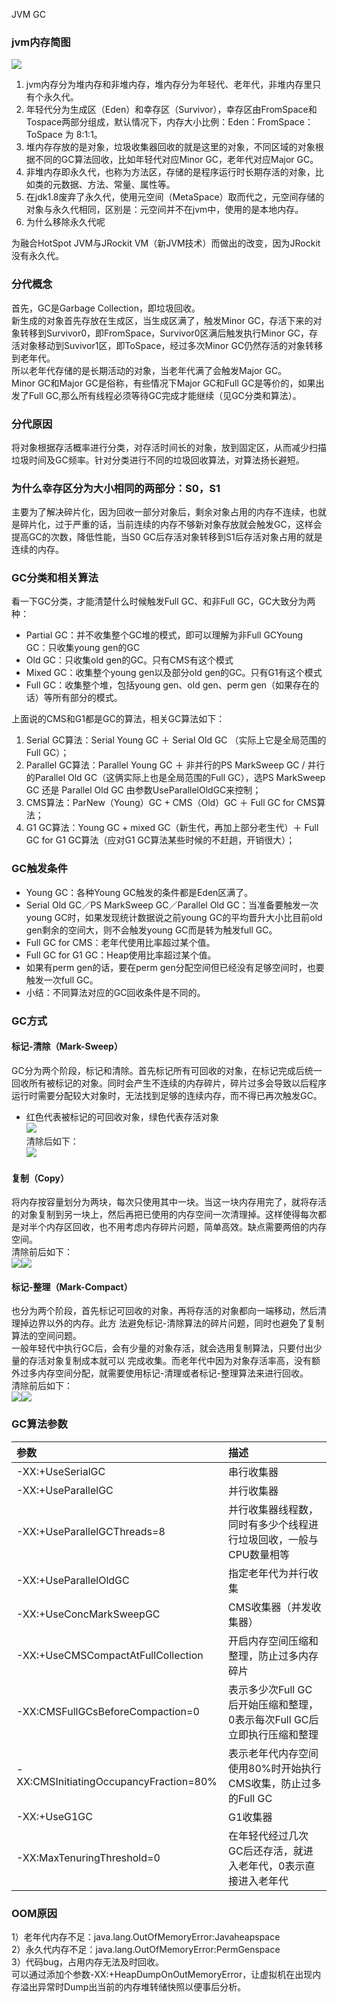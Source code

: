 JVM GC
<a name="b3953f7a"></a>
### jvm内存简图
![](https://cdn.nlark.com/yuque/0/2020/png/396745/1602810535384-bbf9d198-e79e-4cca-b20c-3107a96af1b9.png#align=left&display=inline&height=396&originHeight=396&originWidth=550&size=0&status=done&style=shadow&width=550)

1. jvm内存分为堆内存和非堆内存，堆内存分为年轻代、老年代，非堆内存里只有个永久代。<br />
2. 年轻代分为生成区（Eden）和幸存区（Survivor），幸存区由FromSpace和Tospace两部分组成，默认情况下，内存大小比例：Eden：FromSpace：ToSpace 为 8:1:1。<br />
3. 堆内存存放的是对象，垃圾收集器回收的就是这里的对象，不同区域的对象根据不同的GC算法回收，比如年轻代对应Minor GC，老年代对应Major GC。<br />
4. 非堆内存即永久代，也称为方法区，存储的是程序运行时长期存活的对象，比如类的元数据、方法、常量、属性等。<br />
5. 在jdk1.8废弃了永久代，使用元空间（MetaSpace）取而代之，元空间存储的对象与永久代相同，区别是：元空间并不在jvm中，使用的是本地内存。<br />
6. 为什么移除永久代呢<br />

为融合HotSpot JVM与JRockit VM（新JVM技术）而做出的改变，因为JRockit没有永久代。
<a name="GRbB1"></a>
### 分代概念
首先，GC是Garbage Collection，即垃圾回收。<br />新生成的对象首先存放在生成区，当生成区满了，触发Minor GC，存活下来的对象转移到Survivor0，即FromSpace，Survivor0区满后触发执行Minor GC，存活对象移动到Suvivor1区，即ToSpace，经过多次Minor GC仍然存活的对象转移到老年代。<br />所以老年代存储的是长期活动的对象，当老年代满了会触发Major GC。<br />Minor GC和Major GC是俗称，有些情况下Major GC和Full GC是等价的，如果出发了Full GC,那么所有线程必须等待GC完成才能继续（见GC分类和算法）。
<a name="4feac642"></a>
### 分代原因
将对象根据存活概率进行分类，对存活时间长的对象，放到固定区，从而减少扫描垃圾时间及GC频率。针对分类进行不同的垃圾回收算法，对算法扬长避短。
<a name="Gk91o"></a>
### 为什么幸存区分为大小相同的两部分：S0，S1
主要为了解决碎片化，因为回收一部分对象后，剩余对象占用的内存不连续，也就是碎片化，过于严重的话，当前连续的内存不够新对象存放就会触发GC，这样会提高GC的次数，降低性能，当S0 GC后存活对象转移到S1后存活对象占用的就是连续的内存。
<a name="PuhYo"></a>
### GC分类和相关算法
看一下GC分类，才能清楚什么时候触发Full GC、和非Full GC，GC大致分为两种：

- Partial GC：并不收集整个GC堆的模式，即可以理解为非Full GCYoung GC：只收集young gen的GC<br />
- Old GC：只收集old gen的GC。只有CMS有这个模式<br />
- Mixed GC：收集整个young gen以及部分old gen的GC。只有G1有这个模式<br />
- Full GC：收集整个堆，包括young gen、old gen、perm gen（如果存在的话）等所有部分的模式。<br />

上面说的CMS和G1都是GC的算法，相关GC算法如下：

1. Serial GC算法：Serial Young GC ＋ Serial Old GC （实际上它是全局范围的Full GC）；<br />
2. Parallel GC算法：Parallel Young GC ＋ 非并行的PS MarkSweep GC / 并行的Parallel Old GC（这俩实际上也是全局范围的Full GC），选PS MarkSweep GC 还是 Parallel Old GC 由参数UseParallelOldGC来控制；<br />
3. CMS算法：ParNew（Young）GC + CMS（Old）GC ＋ Full GC for CMS算法；<br />
4. G1 GC算法：Young GC + mixed GC（新生代，再加上部分老生代）＋ Full GC for G1 GC算法（应对G1 GC算法某些时候的不赶趟，开销很大）；<br />
<a name="yzpYW"></a>
### GC触发条件

- Young GC：各种Young GC触发的条件都是Eden区满了。<br />
- Serial Old GC／PS MarkSweep GC／Parallel Old GC：当准备要触发一次young GC时，如果发现统计数据说之前young GC的平均晋升大小比目前old gen剩余的空间大，则不会触发young GC而是转为触发full GC。<br />
- Full GC for CMS：老年代使用比率超过某个值。<br />
- Full GC for G1 GC：Heap使用比率超过某个值。<br />
- 如果有perm gen的话，要在perm gen分配空间但已经没有足够空间时，也要触发一次full GC。<br />
- 小结：不同算法对应的GC回收条件是不同的。<br />
<a name="8iIUf"></a>
### GC方式
<a name="a676e516"></a>
#### 标记-清除（Mark-Sweep）
GC分为两个阶段，标记和清除。首先标记所有可回收的对象，在标记完成后统一回收所有被标记的对象。同时会产生不连续的内存碎片，碎片过多会导致以后程序运行时需要分配较大对象时，无法找到足够的连续内存，而不得已再次触发GC。

- 红色代表被标记的可回收对象，绿色代表存活对象<br />![](https://cdn.nlark.com/yuque/0/2020/png/396745/1602810535351-8f69609d-1664-47bb-a1c9-5c3b09278cae.png#align=left&display=inline&height=115&originHeight=115&originWidth=399&size=0&status=done&style=shadow&width=399)<br />清除后如下：<br />![](https://cdn.nlark.com/yuque/0/2020/png/396745/1602810535404-cbf6814c-0db6-4788-bfe9-9d6dffcfd6ad.png#align=left&display=inline&height=118&originHeight=118&originWidth=403&size=0&status=done&style=none&width=403)
<a name="JDuCt"></a>
#### 复制（Copy）
将内存按容量划分为两块，每次只使用其中一块。当这一块内存用完了，就将存活的对象复制到另一块上，然后再把已使用的内存空间一次清理掉。这样使得每次都是对半个内存区回收，也不用考虑内存碎片问题，简单高效。缺点需要两倍的内存空间。<br />清除前后如下：<br />![](https://cdn.nlark.com/yuque/0/2020/png/396745/1602810535333-93748b34-e2af-4e33-88d1-987915d6bca6.png#align=left&display=inline&height=78&originHeight=78&originWidth=550&size=0&status=done&style=none&width=550)![](https://cdn.nlark.com/yuque/0/2020/png/396745/1602810535400-b04985b4-e204-4af3-9dec-afa139de3832.png#align=left&display=inline&height=79&originHeight=79&originWidth=550&size=0&status=done&style=none&width=550)
<a name="mXNE2"></a>
#### 标记-整理（Mark-Compact）
也分为两个阶段，首先标记可回收的对象，再将存活的对象都向一端移动，然后清理掉边界以外的内存。此方 法避免标记-清除算法的碎片问题，同时也避免了复制算法的空间问题。<br />一般年轻代中执行GC后，会有少量的对象存活，就会选用复制算法，只要付出少量的存活对象复制成本就可以 完成收集。而老年代中因为对象存活率高，没有额外过多内存空间分配，就需要使用标记-清理或者标记-整理算法来进行回收。<br />清除前后如下：<br />![](https://cdn.nlark.com/yuque/0/2020/png/396745/1602810535346-20842edc-3a97-40ae-93da-1b7a41dceeca.png#align=left&display=inline&height=115&originHeight=115&originWidth=400&size=0&status=done&style=none&width=400)![](https://cdn.nlark.com/yuque/0/2020/png/396745/1602810535456-b6166a76-b98a-4f3e-9948-a7eaa44ccedc.png#align=left&display=inline&height=41&originHeight=116&originWidth=400&size=0&status=done&style=none&width=140)
<a name="PUGSm"></a>
### GC算法参数
| 参数 | 描述 |
| :--- | :--- |
| -XX:+UseSerialGC | 串行收集器 |
| -XX:+UseParallelGC | 并行收集器 |
| -XX:+UseParallelGCThreads=8 | 并行收集器线程数，同时有多少个线程进行垃圾回收，一般与CPU数量相等 |
| -XX:+UseParallelOldGC | 指定老年代为并行收集 |
| -XX:+UseConcMarkSweepGC | CMS收集器（并发收集器） |
| -XX:+UseCMSCompactAtFullCollection | 开启内存空间压缩和整理，防止过多内存碎片 |
| -XX:CMSFullGCsBeforeCompaction=0 | 表示多少次Full GC后开始压缩和整理，0表示每次Full GC后立即执行压缩和整理 |
| -XX:CMSInitiatingOccupancyFraction=80% | 表示老年代内存空间使用80%时开始执行CMS收集，防止过多的Full GC |
| -XX:+UseG1GC | G1收集器 |
| -XX:MaxTenuringThreshold=0 | 在年轻代经过几次GC后还存活，就进入老年代，0表示直接进入老年代 |

<a name="GExkP"></a>
### OOM原因
1）老年代内存不足：java.lang.OutOfMemoryError:Javaheapspace<br />2）永久代内存不足：java.lang.OutOfMemoryError:PermGenspace<br />3）代码bug，占用内存无法及时回收。<br />可以通过添加个参数-XX:+HeapDumpOnOutMemoryError，让虚拟机在出现内存溢出异常时Dump出当前的内存堆转储快照以便事后分析。
